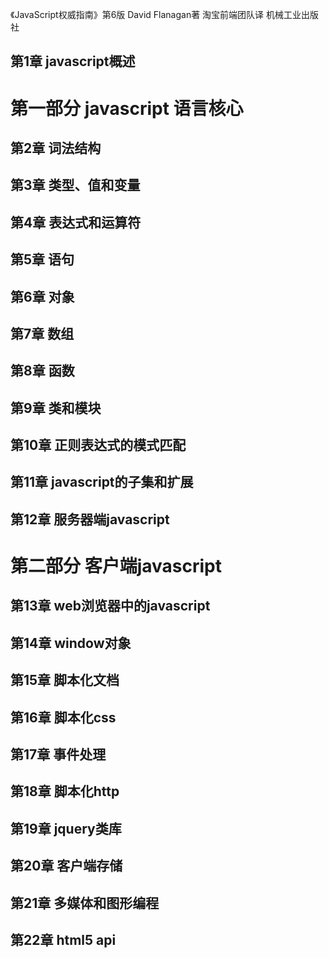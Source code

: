 《JavaScript权威指南》第6版 David Flanagan著 淘宝前端团队译 机械工业出版社

## 第1章 javascript概述 

# 第一部分 javascript 语言核心 
## 第2章 词法结构 
## 第3章 类型、值和变量 
## 第4章 表达式和运算符 
## 第5章 语句 
## 第6章 对象 
## 第7章 数组 
## 第8章 函数 
## 第9章 类和模块 
## 第10章 正则表达式的模式匹配 
## 第11章 javascript的子集和扩展 
## 第12章 服务器端javascript 

# 第二部分 客户端javascript 
## 第13章 web浏览器中的javascript 
## 第14章 window对象 
## 第15章 脚本化文档 
## 第16章 脚本化css 
## 第17章 事件处理 
## 第18章 脚本化http 
## 第19章 jquery类库 
## 第20章 客户端存储 
## 第21章 多媒体和图形编程 
## 第22章 html5 api 
